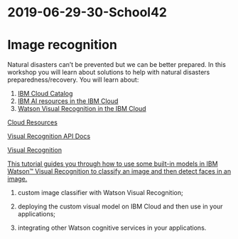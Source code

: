 # 2019-06-29-30-School42
# Image recognition

Natural disasters can’t be prevented but we can be better prepared. In this workshop you will learn about solutions to help with natural disasters preparedness/recovery. You will learn about: 

1. [IBM Cloud Catalog](https://cloud.ibm.com/catalog)
1. [IBM AI resources in the IBM Cloud](https://cloud.ibm.com/catalog?category=ai)
1. [Watson Visual Recognition in the IBM Cloud](https://cloud.ibm.com/catalog/services/visual-recognition)

[Cloud Resources](https://cloud.ibm.com/resources)


[Visual Recognition API Docs](https://cloud.ibm.com/apidocs/visual-recognition)

[Visual Recognition](https://cloud.ibm.com/services/watson-vision-combined/)


[This tutorial guides you through how to use some built-in models in IBM Watson™ Visual Recognition to classify an image and then detect faces in an image.](https://cloud.ibm.com/docs/services/visual-recognition?topic=visual-recognition-getting-started-tutorial)

1) custom image classifier with Watson Visual Recognition; 

2) deploying the custom visual model on IBM Cloud and then use in your applications; 

3) integrating other Watson cognitive services in your applications.
